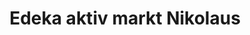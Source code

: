 ---
title: "Edeka aktiv markt Nikolaus"
url: /biebesheim/edeka-aktiv-markt-nikolaus/
shop: Supermarkt
---